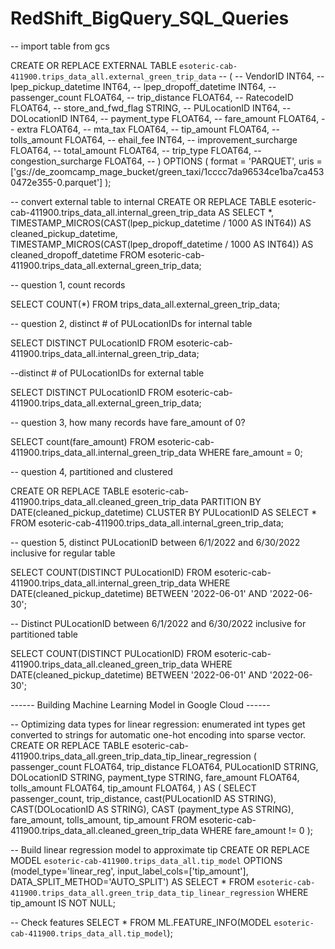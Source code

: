 # RedShift_BigQuery_SQL_Queries

-- import table from gcs

CREATE OR REPLACE EXTERNAL TABLE `esoteric-cab-411900.trips_data_all.external_green_trip_data`
-- (
--   VendorID INT64,
--   lpep_pickup_datetime INT64,
--   lpep_dropoff_datetime INT64,
--   passenger_count FLOAT64,
--   trip_distance FLOAT64,
--   RatecodeID FLOAT64,
--   store_and_fwd_flag STRING,
--   PULocationID INT64,
--   DOLocationID INT64,
--   payment_type FLOAT64,
--   fare_amount FLOAT64,
--   extra FLOAT64,
--   mta_tax FLOAT64,
--   tip_amount FLOAT64,
--   tolls_amount FLOAT64,
--   ehail_fee INT64,
--   improvement_surcharge FLOAT64,
--   total_amount FLOAT64,
--   trip_type FLOAT64,
--   congestion_surcharge FLOAT64,
-- )
OPTIONS (
  format = 'PARQUET',
  uris = ['gs://de_zoomcamp_mage_bucket/green_taxi/1cccc7da96534ce1ba7ca4530472e355-0.parquet']
);

-- convert external table to internal
CREATE OR REPLACE TABLE esoteric-cab-411900.trips_data_all.internal_green_trip_data
AS
SELECT *, TIMESTAMP_MICROS(CAST(lpep_pickup_datetime / 1000 AS INT64)) AS cleaned_pickup_datetime, TIMESTAMP_MICROS(CAST(lpep_dropoff_datetime / 1000 AS INT64)) AS cleaned_dropoff_datetime
FROM esoteric-cab-411900.trips_data_all.external_green_trip_data;

-- question 1, count records

SELECT COUNT(*)
FROM trips_data_all.external_green_trip_data;

-- question 2, distinct # of PULocationIDs for internal table

SELECT DISTINCT PULocationID
FROM esoteric-cab-411900.trips_data_all.internal_green_trip_data;

--distinct # of PULocationIDs for external table

SELECT DISTINCT PULocationID
FROM esoteric-cab-411900.trips_data_all.external_green_trip_data;

-- question 3, how many records have fare_amount of 0?

SELECT count(fare_amount)
FROM esoteric-cab-411900.trips_data_all.internal_green_trip_data
WHERE fare_amount = 0;

-- question 4, partitioned and clustered

CREATE OR REPLACE TABLE esoteric-cab-411900.trips_data_all.cleaned_green_trip_data
PARTITION BY DATE(cleaned_pickup_datetime)
CLUSTER BY PULocationID
AS
SELECT *
FROM esoteric-cab-411900.trips_data_all.internal_green_trip_data;

-- question 5, distinct PULocationID between 6/1/2022 and 6/30/2022 inclusive for regular table

SELECT COUNT(DISTINCT PULocationID)
FROM esoteric-cab-411900.trips_data_all.internal_green_trip_data
WHERE DATE(cleaned_pickup_datetime) BETWEEN '2022-06-01' AND '2022-06-30';

-- Distinct PULocationID between 6/1/2022 and 6/30/2022 inclusive for partitioned table

SELECT COUNT(DISTINCT PULocationID)
FROM esoteric-cab-411900.trips_data_all.cleaned_green_trip_data
WHERE DATE(cleaned_pickup_datetime) BETWEEN '2022-06-01' AND '2022-06-30';

------ Building Machine Learning Model in Google Cloud ------

-- Optimizing data types for linear regression: enumerated int types get converted to strings for automatic one-hot encoding into sparse vector.
CREATE OR REPLACE TABLE esoteric-cab-411900.trips_data_all.green_trip_data_tip_linear_regression (
  passenger_count FLOAT64,
  trip_distance FLOAT64,
  PULocationID STRING,
  DOLocationID STRING,
  payment_type STRING,
  fare_amount FLOAT64,
  tolls_amount FLOAT64,
  tip_amount FLOAT64,
) AS (
  SELECT passenger_count, trip_distance, cast(PULocationID AS STRING), CAST(DOLocationID AS STRING), CAST (payment_type AS STRING), fare_amount, tolls_amount, tip_amount
  FROM esoteric-cab-411900.trips_data_all.cleaned_green_trip_data WHERE fare_amount != 0
);

-- Build linear regression model to approximate tip
CREATE OR REPLACE MODEL `esoteric-cab-411900.trips_data_all.tip_model`
OPTIONS
  (model_type='linear_reg',
  input_label_cols=['tip_amount'],
  DATA_SPLIT_METHOD='AUTO_SPLIT') AS
SELECT *
FROM `esoteric-cab-411900.trips_data_all.green_trip_data_tip_linear_regression`
WHERE tip_amount IS NOT NULL;

-- Check features
SELECT *
FROM ML.FEATURE_INFO(MODEL `esoteric-cab-411900.trips_data_all.tip_model`);
